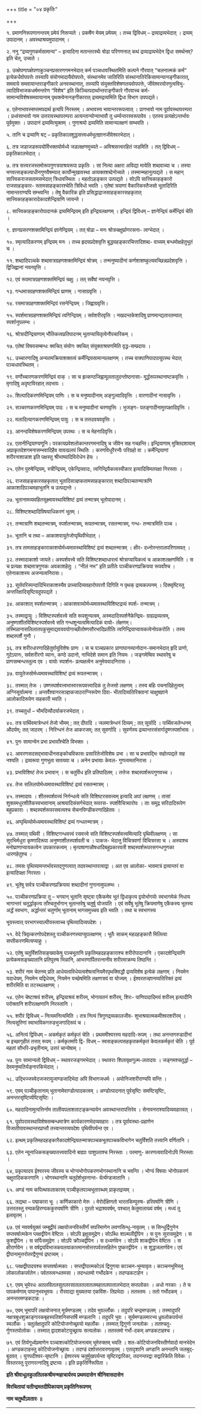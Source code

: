 +++
title = "०४ प्रकृतिः"

+++

१. प्रमाणनिरूपणानन्तरम् प्रमेयं निरूप्यते । प्रकर्षेण मेयम् प्रमेयम् । तच्च द्विविधम् – द्रव्याद्रव्यभेदात् । द्रव्यम् उपादानम् । अवस्थाश्रयमुपादानम् ।

२. ननु “द्रव्यगुणकर्मसामान्य” – इत्यादिना मतान्तरस्थैः षोढा परिगणनात् कथं द्रव्याद्रव्यभेदेन द्विधा समर्थनम्? इति चेत्, उच्यते ।

३. उत्क्षेपणापक्षेपणाकुञ्चनप्रसारणगमनभेदात् कर्म पञ्चधावस्थितमिति कल्पने गौरवात् “चलनात्मकं कर्म” इत्येकधैवोपपत्तेः तस्यापि संयोगमादायैवोपपत्तेः, संस्थानमेव जातिरिति संस्थानातिरेकिसामान्यानङ्गीकारात्, समवाये समवायान्तराङ्गीकारे अनवस्थानात्, तस्यापि संयुक्तविशेषणतयवोपपत्तेः, जीवेश्वरयोरणुत्वविभु- त्वादिविभाजकधर्ममन्तरेण “विशेष” इति किञ्चित्पदार्थान्तराङ्गीकारे गौरवाच्च कर्म- सामान्यविशेषसमवायानाम् पृथक्त्वेनानङ्गीकारात् द्रव्यमद्रव्यमिति द्विधा विभाग उपपद्यते।

४. एतेनाभावस्सप्तमपदार्थ इत्यपि निरस्तम् । अभावस्य भावान्तररूपत्वात् । प्रागभावो नाम पूर्वावस्थापरम्परा । प्रध्वंसाभावो नाम उत्तरावस्थापरम्परा अत्यन्तान्योन्याभावौ तु धर्म्यन्तरस्वरूपावेव । एतस्य प्रत्यक्षेऽन्तर्भावः पूर्वमुक्तः । उपादानं द्रव्यमित्युक्तम् । गुणाश्रयो द्रव्यमिति सामान्यलक्षणं सम्भवति ।

५. तानि च द्रव्याणि षट् – प्रकृतिकालशुद्धसत्त्वधर्मभूतज्ञानजीवेश्वरभेदात् ।

६. तत्र जडाजडरूपयोर्विभक्तयोर्मध्ये जडलक्षणमुच्यते – अमिश्रसत्त्वरहितं जडमिति । तत् द्विविधम् – प्रकृतिकालभेदात् ।

७. तत्र सत्त्वरजस्तमोरूपगुणत्रयाश्रयरूपा प्रकृतिः । सा नित्या अक्षरा अविद्या मायेति शब्दवाच्या च । तस्या भगवत्सङ्कल्पाधीनगुणवैषम्यात् कार्योन्मुखावस्था अव्यक्तशब्देनोच्यते । तस्मान्महानुत्पद्यते । स महान् सात्त्विकराजसतामसभेदात् त्रिधावस्थितः । महतोऽहङ्कार उत्पद्यते । सोऽपि सात्त्विकाहङ्कारो राजसाहङ्कार- स्तामसाहङ्कारश्चेति त्रिविधो भवति । एतेषां त्रयाणां वैकारिकस्तैजसो भूतादिरिति नामान्तराण्यपि सम्भवन्ति । तेषु वैकारिक इति प्रसिद्धाद्राजसाहङ्कारसहकृतात् सात्त्विकाहङ्कारादेकादशेन्द्रियाणि जायन्ते ।

८. सात्त्विकाहङ्कारोपादानकं द्रव्यमिन्द्रियम् इति इन्द्रियलक्षणम् । इन्द्रियं द्विविधम् – ज्ञानेन्द्रियं कर्मेन्द्रियं चेति ।

९. ज्ञानप्रसरणशक्तमिन्द्रियं ज्ञानेन्द्रियम् । तत् षोढा – मनः श्रोत्रचक्षुर्घ्राणरसना- त्वग्भेदात् ।

१०. स्मृत्यादिकरणम् इन्द्रियम् मनः । तच्च हृदयप्रदेशवृत्ति बुद्ध्यहङ्कारचित्तादिशब्द- वाच्यम् बन्धमोक्षहेतुभूतं च ।

११. शब्दादिपञ्चके शब्दमात्रग्रहणशक्तमिन्द्रियं श्रोत्रम् । तन्मनुष्यादीनां कर्णशाशष्कुल्यवच्छिन्नप्रदेशवृत्ति । द्विजिह्वानां नयनवृत्ति ।

१२. एवं रूपमात्रग्रहणशक्तमिन्द्रियं चक्षुः । तत् सर्वेषां नयनवृत्ति ।

१३. गन्धमात्रग्रहणशक्तमिन्द्रियं घ्राणम् । नासाग्रवृत्ति ।

१४. रसमात्रग्रहणशक्तमिन्द्रियं रसनेन्द्रियम् । जिह्वाग्रवृत्ति।

१५. स्पर्शमात्रग्रहणशक्तमिन्द्रियं त्वगिन्द्रियम् । सर्वशरीरवृत्ति । नखदन्तकेशादिषु प्राणमान्द्यतारतम्यात् स्पर्शानुपलम्भः ।

१६. श्रोत्रादीन्द्रियाणाम् भौतिकत्वप्रतिपादनम् भूताप्यायितृत्वेनौपचारिकम् ।

१७. एतेषां विषयसम्बन्धः क्वचित् संयोगः क्वचित् संयुक्ताश्रयणमिति वृद्ध-सम्प्रदायः ।

१८. उच्चारणादिषु अन्यतमक्रियाशक्तत्वं कर्मेन्द्रियसामान्यलक्षणम् । तच्च वाक्पाणिपादपायूपस्थ भेदात् पञ्चधावस्थितम् ।

१९. वर्णोच्चारणकरणमिन्द्रियं वाक् । सा च हृत्कण्ठजिह्वामूलतालुदन्तोष्ठनासा- मूर्द्धरूपस्थानाष्टकवृत्तिः । मृगादिषु अदृष्टविरहात् तदभावः ।

२०. शिल्पादिकरणमिन्द्रियम् पाणिः । स च मनुष्यादीनाम् अङ्गुल्यादिवृत्तिः । वारणादीनां नासावृत्तिः ।

२१. सञ्चरणकरणमिन्द्रियम् पादः । स च मनुष्यादीनां चरणवृत्तिः । भुजङ्ग- पतङ्गादीनामुरपक्षादिवृत्तिः ।

२२. मलादित्यागकरणमिन्द्रियम् पायुः । स च तत्तदवयववृत्तिः ।

२३. आनन्दविशेषकरणमिन्द्रियम् उपस्थः । स च मेहनादिवृत्तिः।

२४. एतानीन्द्रियाण्यणूनि। परकायप्रवेशलोकान्तरगमनादिषु च जीवेन सह गच्छन्ति। इन्द्रियाणाम् मुक्तिदशायाम् अप्राकृतदेशगमनासम्भवादिहैव यावत्प्रलयं स्थितिः । करणविधुरैरन्यैः परिग्रहो वा । कर्मेन्द्रियाणां शरीरनाशान्नाश इति पक्षस्तु श्रीभाष्यादिविरोधेन हेयः ।

२५. एतेन पुरुषेन्द्रियम्, स्त्रीन्द्रियम्, एकेन्द्रियवादः, त्वगिन्द्रियैकत्वस्वीकार इत्यादिविमतपक्षा निरस्ताः ।

२६. राजसाहङ्कारसहकृतात् भूतादिसञ्ज्ञकतामसाहङ्कारात् शब्दादिपञ्चतन्मात्राणि आकाशादिपञ्चमहाभूतनि च उत्पद्यन्ते ।

२७. भूतानामव्यवहितसूक्ष्मावस्थाविशिष्टं द्रव्यं तन्मात्रम् भूतोपादानम् ।

२८. विशिष्टशब्दादिविषयाधिकरणं भूतम् ।

२९. तन्मात्राणि शब्दतन्मात्रम्, स्पर्शतन्मात्रम्, रूपतन्मात्रम्, रसतन्मात्रम्, गन्ध- तन्मात्रमिति पञ्च ।

३०. भूतानि च तथा – आकाशवायुतेजोप्पृथिवीभेदात् ।

३१. तत्र तामसाहङ्काराकाशयोर्मध्यमावस्थाविशिष्टं द्रव्यं शब्दतन्मात्रम् । क्षीर- दध्नोरन्तरालपरिणामवत् ।

३२. तस्मादाकाशो जायते। अस्पर्शवत्त्वे सति विशिष्टशब्दाधारत्वं श्रोत्राप्यायिकत्वं च आकाशलक्षणमिति । स च प्रत्यक्षः शब्दमात्रगुणकः अवकाशहेतुः । “नीलं नभ” इति प्रतीतेः पञ्चीकरणप्रक्रियया रूपवाँश्च । एतेनाकाशस्य अजन्यत्वनिरासः।

३३. सूर्यपरिस्पन्दादिभिराकाशस्यैव प्राच्यादिव्यवहारोपपत्तौ दिगिति न पृथक् द्रव्यकल्पनम् । दिक्सृष्टिस्तु अन्तरिक्षादिसृष्टिवदुपपद्यते ।

३४. आकाशात् स्पर्शतन्मात्रम् । आकाशवाय्वोर्मध्यमावस्थाविशिष्टद्रव्यं स्पर्श- तन्मात्रम् ।

३५. तस्माद्वायुः । विशिष्टस्पर्शवत्त्वे सति रूपशून्यत्वम्, अस्मदादिस्पर्शनैकेन्द्रिय- ग्राह्यद्रव्यत्वम्, अनुष्णाशीतविशिष्टस्पर्शवत्त्वे सति गन्धशून्यत्वमित्यादिकं वायो- र्लक्षणम्। तस्मिन्नानासलिलातपकुसुमाद्यवयवयोगाच्छीतोष्णसौरभादिप्रतीतिः त्वगिन्द्रियाप्यायकत्वेनोपकरोति । तस्य शब्दस्पर्शै गुणौ ।

३६. तत्र शरीरधारणादिहेतुर्वायुविशेषः प्राणः । स च पञ्चप्रकारः प्राणापानव्यानोदान-समानभेदात् हृदि प्राणो, गुदेऽपानः, सर्वशरीरगो व्यानः, कण्ठे उदानो, नाभिदेशे समान इति नियमः । जङ्गमेष्विव स्थावरेषु च प्राणसम्बन्धस्तुल्य एव । वायोः स्पार्शन- प्रत्यक्षत्वेन अनुमेयवादनिरासः ।

३७. वायुतेजसोर्मध्यमावस्थाविशिष्टं द्रव्यं रूपतन्मात्रम् ।

३८. तस्मात् तेजः । उष्णस्पर्शवत्त्वभास्वररूपवत्त्वादिकं तु तेजसो लक्षणम् । तस्य बहिः पचनादिहेतुत्वम् अग्निसूर्यात्मना । अन्तर्वैश्वानरसञ्ज्ञकजाठराग्निरूपेण दिवा- भीतादिव्यतिरिक्तानां चाक्षुषज्ञाने आलोकादिरूपेण सहकारी भवति ।

३९. तच्चतुर्धा – भौमदिव्यौदर्याकरजभेदात् ।

४०. तत्र पार्थिवमात्रेन्धनं तेजो भौमम् ; तत् दीपादि । जलमात्रेन्धनं दिव्यम् ; तत् सूर्यादि । पार्थिवजलेन्धनम् औदर्यम्; तत् जाठरम् । निरिन्धनं तेज आकरजम्; तत् सुवर्णादि । सुवर्णस्य द्रव्यान्तरसंसर्गादुष्णस्पर्शाभावः ।

४१. पुनः सामान्येन प्रभा प्रभावाँश्चेति विभक्तः ।

४२. आवरणसदसद्भावाधीनसङ्कोचविकासः प्रसारितेजोविशेषः प्रभा । सा च प्रभावद्भिः सहोत्पद्यते सह नश्यति । द्रव्यरूपा गुणभूता सावयवा च । अनेन प्रभायाः केवल- गुणत्वमतनिरासः ।

४३. प्रभाविशिष्टं तेजः प्रभावान् । स चतुर्विध इति प्रतिपादितम् । तत्तेजः शब्दस्पर्शरूपगुणवच्च ।

४४. तेजः सलिलयोर्मध्यमावस्थाविशिष्टं द्रव्यं रसतन्मात्रम् ।

४५. तस्मादापः । शीतस्पर्शवत्त्वं निर्गन्धत्वे सति विशिष्टरसवत्त्वम् इत्यादि अपां लक्षणम् । तासां शुक्लमधुरशीतैकस्वभावानाम् आश्रयादिसंसर्गभेदात् रूपरस- स्पर्शवैचित्र्यारोपः । ताः समुद्र सरिदादिरूपेण बहुप्रकाराः । शब्दस्पर्शरूपरसवत्यश्च सेचनपिण्डीकरणादिहेतवः ।

४६. अप्पृथिव्योर्मध्यमावस्थाविशिष्टं द्रव्यं गन्धतन्मात्रम् ।

४७. तस्मात् पथिवी । विशिष्टगन्धवत्त्वं रसवत्त्वे सति विशिष्टस्पर्शवत्त्वमित्यादि पृथिवीलक्षणम् । सा सुरभिर्मधुरा कृष्णादिरूपा अनुष्णाशीतस्पर्शवती च । पाकज- भेदात्तु विचित्रवर्णा विचित्ररसा च । अस्याश्च मनोघ्राणाप्यायकत्वेन उपकारकत्वम् । मृत्पाषाणान्नौषधादिबहुप्रकारवती शब्दस्पर्शरूपरसगन्धगुणका धारणहेतुश्च ।

४८. तमसः पृथिव्यामन्तर्भावस्तद्गुणत्वात् तदवस्थान्तरत्वाद्वा । अत एव आलोका- भावमात्रं द्रव्यान्तरं वा इत्यादिपक्षा निरस्ताः ।

४९. भूतेषु सर्वत्र पञ्चीकरणप्रक्रियया शब्दादीनां गुणानामुपलम्भः ।

५०. पञ्चीकरणप्रक्रिया तु – भगवान् भूतानि सृष्ट्वा एकैकमेव भूतं द्विधाकृत्य द्वयोर्भागयोः स्वभागमेकं निधाय भागान्तरं चतुर्द्धाकृत्य ताँश्चतुर्भागान् भूतान्तरेषु चतुर्षु योजयति । एवं सर्वेषु भूतेषु क्रियमाणेषु एकैकस्य भूतस्य अर्द्धं स्वभागः, अर्द्धान्तरं चतुर्णाम् भूतानाम् भागसमुच्चय इति भवति । तथा च स्वभागस्य

भूयस्त्वात् परभागस्याल्पीयस्त्वाच्च पृथिव्यादिव्यपदेशः ।

५१. वेदे त्रिवृत्करणोपदेशस्तु पञ्चीकरणस्याप्युपलक्षणम् । भूतैः साकम् महदहङ्कारौ मिलित्वा सप्तीकरणमित्यप्याहुः ।

५२. एतेषु चतुर्विंशतिसङ्ख्याकेषु पञ्चभूतानि प्रकृतिमहदहङ्काराश्च शरीरोपादानानि । एकादशेन्द्रियाणि प्रत्येकमसङ्ख्यातानि प्रतिपुरुष भिन्नानि, आभरणार्पितरत्नानीव शरीरमाक्रम्य तिष्ठन्ति ।

५३. शरीरं नाम चेतनम् प्रति आधेयत्वविधेयत्वशेषत्वनियमैरपृथक्सिद्धौ द्रव्यविशेष इत्येकं लक्षणम् । नियमेन यदाधेयम्, नियमेन यद्विधेयम्, नियमेन यच्छेषमिति लक्षणत्रयं वा योज्यम् । ईश्वरतज्ज्ञानव्यतिरिक्तं द्रव्यं शरीरमिति वा तटस्थलक्षणम् ।

५४. एतेन चेष्टाश्रयं शरीरम्, इन्द्रियाश्रयं शरीरम्, भोगायतनं शरीरम्, शिरः- पाणिपादादिमयं शरीरम् इत्यादीनि परोक्तानि शरीरलक्षणानि निरस्तानि ।

५५. शरीरं द्विविधम् – नित्यमनित्यमिति । तत्र नित्यं त्रिगुणद्रव्यकालजीव- शुभाश्रयात्मकमीश्वरशरीरम् । नित्यसूरिणां स्वाभाविकगरुडभुजगादिरूपं च ।

५६. अनित्यं द्विविधम् – अकर्मकृतं कर्मकृतं चेति । प्रथममीश्वरस्य महदादि-रूपम् । तथा अनन्तगरुडादीनां च इच्छागृहीतं तत्तत् रूपम् । कर्मकृतमपि द्वि- विधम् – स्वसङ्कल्पसहकृतकर्मकृतं केवलकर्मकृतं चेति । पूर्व महतां सौभरि-प्रभृतीनाम्, उत्तरं चान्येषाम् ।

५७. पुनः सामान्यतो द्विविधम् – स्थावरजङ्गमभेदात् । स्थावराः शिलावृक्षगुल्म-लतादयः । जङ्गमश्चतुर्द्धा – देवमनुष्यतिर्यङ्नारकिभेदात् ।

५८. उद्भिज्जस्वेदजजरायुजाण्डजादिभेदा अपि विभागजधर्मः । अयोनिजशरीराण्यपि सन्ति ।

५९. एवम् पञ्चीकृतानाम् भूतानामेवाण्डोत्पादकत्वम् । अण्डोत्पादनात् पूर्वसृष्टिः समष्टिसृष्टिः, अनन्तरसृष्टिर्व्यष्टिसृष्टिः ।

६०. महदादिनामुत्पत्तिर्नाम तालीयपलाशताटङ्कन्यायेन अवस्थान्तरापत्तिरेव । सेनावनराश्यादिव्यवहारवत् ।

६१. पूर्वापरावस्थाविशेषसम्बन्धमात्रेण कार्यकारणभेदव्यवहारः । तत्र पूर्वावस्था-प्रहाणेन विजातीयावस्थान्तरप्राप्तौ तत्त्वान्तरव्यपदेशः पृथिवीपर्यन्त एव ।

६२. इत्थम् प्रकृतिमहदहङ्कारैकादशेन्द्रियतन्मात्रपञ्चकभूतपञ्चकविभागेन चतुर्विंशति तत्त्वानि वर्णितानि ।

६३. एतेन न्यूनाधिकसङ्ख्यातत्त्ववादिनो बाह्याः पाशुपताश्च निरस्ताः । परमाणु- कारणत्ववादिनोऽपि निरस्ताः ।

६४, प्रकृत्यादय ईश्वरस्य जीवस्य च भोग्यभोगोपकरणभोगस्थानानि च भवन्ति । भोग्यं विषयाः भोगोपकरणं चक्षुरादिककरणानि । भोगस्थानानि चतुर्दर्शभुवनान्त- र्वर्त्य॑ण्डजातानि ।

६५. अण्डं नाम कपित्थफलाकारम् पञ्चीकृतपञ्चभूतारब्धम् प्राकृतद्रव्यम् ।

६६. तद्यथा – पद्माकारा भूः । कर्णिकाकारो मेरुः । मेरोर्दक्षिणतो भारतकिम्पुरुष- हरिवर्षाणि त्रीणि । उत्तरतस्तु रम्यकहिरण्यककुरुवर्षाणि त्रीणि । पुरतो भद्राश्ववर्षम्, पश्चात् केतुमालाख्यं वर्षम् । मध्यं तु इलावृतम् ।

६७. एवं नववर्षयुक्तं जम्बूद्वीपं लक्षयोजनविस्तीर्णं सपरिमाणेन लवणसिन्धु-नावृतम् । स सिन्धुर्द्विगुणेन सप्तवर्षात्मकेन प्लक्षद्वीपेन वेष्टितः । सोऽपि इक्षुसमुद्रेण। सोऽब्धिः शाल्मलीद्वीपेन । स पुनः सुरासमुद्रेण । स कुशद्वीपेन । स सर्पिःसमुद्रेण । सोऽपि क्रौञ्चद्वीपेन । स दध्यर्णवेन । सोऽपि शाकद्वीपेन वेष्टितः । स क्षीरार्णवेन । स वर्षद्वयविभाजकवलयाकारमानसोत्तरपर्वतसहितेन पुष्करद्वीपेन । स शुद्धजलार्णवेन। एवं द्वीपानामुत्तरोतरद्वैगुण्यं द्रष्टव्यम् ।

६८. प्लक्षद्वीपादयश्च सप्तवर्षात्मकाः । सप्तद्वीपात्मकोऽयं द्विगुणया काञ्चन-भूम्यावृतः। काञ्चनभूमिस्तु लोकालोकपर्वतेन। पर्वतस्त्वन्धतमसा । तदन्धतमो गर्भोदकेन । तदण्डकटाहेन ।

६९. एवम् भूमेरधः अतलवितलसुतलरसातलतलातलमहातलपातालभेदात् सप्तलोकाः । अधो नरकाः । ते च पापकर्मणाम् पापानुभवभूमयः । रौरवाद्या मुख्यतया एकविंश- तिप्रभेदाः । ततस्तमः । ततो गर्भोदकम् । अनन्तरमण्डकटाहः ।

७०, एवम् भूमापरि लक्षयोजनात् मूर्यमण्डलम् । तदेव भुवर्ल्लोकः । तदुपरि चन्द्रमण्डलम् । तस्मादुपरि नक्षत्रबुधशुक्राङ्गारकबृहस्पतिशनिसप्तर्षि मण्डलानि । तदुपरि भुवः । सूर्यमण्डलमारभ्य ध्रुवलोकपर्यन्तं स्वर्लोकः । चतुर्लक्षादुपरि कोटियोजनोच्छ्रायो महर्लोकः । तस्मात् द्विगुणो जनलोकः । ततश्चतु-र्गुणस्तपोलोकः । तस्मात् द्वादशकोटयुच्छ्रायः सत्यलोकः । ततस्तमो गर्भो-दकम् अण्डकटाहश्च ।

७१. एवं तिर्यगूर्ध्वप्रमाणेन पञ्चाशत्कोटियोजनत्वम् भूमेरुक्तम् भवति । शत-कोटियोजनविस्तीर्णवादो मानभेदेन । अण्डकटाहस्तु कोटियोजनोच्छ्रायः । तदण्डं दशोत्तरावरणावृतम् । एतादृशानि अण्डानि अनन्तानि जलबुद्-बुदवत् । युगपदीश्वर-सृष्टानि । ईश्वरस्य चतुर्मुखपर्यन्ता सृष्टिरद्वारिका, तदनन्तरद्वा सद्वारिकेति विवेकः । विस्तरस्तु पुराणरत्नादिषु द्रष्टव्यः । इति प्रकृतिर्निरूपिता ।

**इति श्रीवाधूलकुलतिलकश्रीमन्महाचार्यस्य प्रथमदासेन श्रीनिवासदासेन**

**विरचितायां यतीन्द्रमतदीपिकायाम् प्रकृतिनिरूपणम्**

**नाम चतुर्थोऽवतारः ॥**

****
